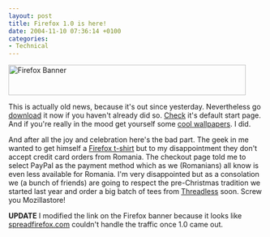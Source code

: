 ```yaml
---
layout: post
title: Firefox 1.0 is here!
date: 2004-11-10 07:36:14 +0100
categories:
- Technical
---
```

<a href="http://www.mozilla.org/products/firefox/"><img src="http://rheet.mozilla.org/sfx-images/affiliates/Banners/468x60/trust.png" width="468" height="60" border="0" class="image" alt="Firefox Banner"></a>

This is actually old news, because it's out since yesterday. Nevertheless go <a href="http://www.mozilla.org/products/firefox/">download</a> it now if you haven't already did so. <a href="http://www.google.com/firefox">Check</a> it's default start page. And if you're really in the mood get yourself some <a href="http://www.rakaz.nl/nucleus/index.php?itemid=10">cool wallpapers</a>. I did.

And after all the joy and celebration here's the bad part. The geek in me wanted to get himself a <a href="http://www.mozillastore.com/products/clothing/firefoxtee">Firefox t-shirt</a> but to my disappointment they don't accept credit card orders from Romania. The checkout page told me to select PayPal as the payment method which as we (Romanians) all know is even less available for Romania. I'm very disappointed but as a consolation we (a bunch of friends) are going to respect the pre-Christmas tradition we started last year and order a big batch of tees from <a href="http://www.threadless.com">Threadless</a> soon. Screw you Mozillastore!

<b>UPDATE</b> I modified the link on the Firefox banner because it looks like <a href="http://www.spreadfirefox.com">spreadfirefox.com</a> couldn't handle the traffic once 1.0 came out.
